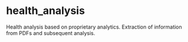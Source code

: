 # health_analysis
Health analysis based on proprietary analytics. Extraction of information from PDFs and subsequent analysis.
